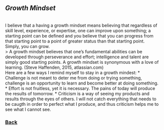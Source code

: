 ## *Growth Mindset*
<br>
I believe that a having a growth mindset means believing that regardless of skill level, experience, or expertise, one can improve upon something;  a starting point can be defined and you believe that you can progress from that starting point to a point of greater status than that starting point. Simply, you can grow.
<br>
> A growth mindset believes that one’s fundamental abilities can be developed through perseverance and effort; intelligence and talent are simply good starting points. A growth mindset is synonymous with a love of learning. (Steve Haffenden, 2015, atlassian.com)
<br>
Here are a few ways I remind myself to stay in a growth mindest:
* Challenge is not meant to deter me from doing or trying something, challenge is an opportunity to learn and become better at doing something.
* Effort is not fruitless, yet it is necessary.  The pains of today will produce the results of tomorrow.
* Criticism is a way of seeing my products and results through the eyes of others.  I will not catch everything that needs to be caugth in order to perfect what I produce, and thus criticism helps me to see what I cannot see.

### [Back](/reading-notes/102/102-TOC.html)